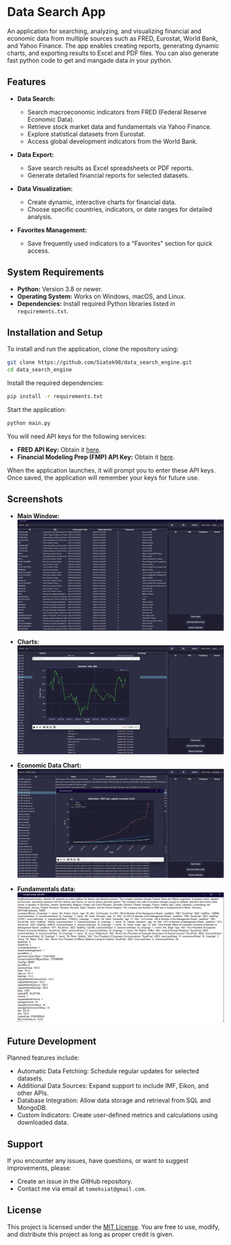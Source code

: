 # Data Search App

An application for searching, analyzing, and visualizing financial and economic data from multiple sources such as FRED, Eurostat, World Bank, and Yahoo Finance. The app enables creating reports, generating dynamic charts, and exporting results to Excel and PDF files. You can also generate fast python code to get and mangade data in your python.

## Features

- **Data Search:**
  - Search macroeconomic indicators from FRED (Federal Reserve Economic Data).
  - Retrieve stock market data and fundamentals via Yahoo Finance.
  - Explore statistical datasets from Eurostat.
  - Access global development indicators from the World Bank.

- **Data Export:**
  - Save search results as Excel spreadsheets or PDF reports.
  - Generate detailed financial reports for selected datasets.

- **Data Visualization:**
  - Create dynamic, interactive charts for financial data.
  - Choose specific countries, indicators, or date ranges for detailed analysis.

- **Favorites Management:**
  - Save frequently used indicators to a "Favorites" section for quick access.

## System Requirements

- **Python:** Version 3.8 or newer.
- **Operating System:** Works on Windows, macOS, and Linux.
- **Dependencies:** Install required Python libraries listed in `requirements.txt`.

## Installation and Setup

To install and run the application, clone the repository using:
```bash
git clone https://github.com/Siatek98/data_search_engine.git
cd data_search_engine
```
Install the required dependencies:
```bash
pip install -r requirements.txt
```
Start the application:
```bash
python main.py
```
You will need API keys for the following services:

- **FRED API Key:** Obtain it [here](https://fred.stlouisfed.org/docs/api/fred/).
- **Financial Modeling Prep (FMP) API Key:** Obtain it [here](https://financialmodelingprep.com/developer).

When the application launches, it will prompt you to enter these API keys. Once saved, the application will remember your keys for future use.

## Screenshots

- **Main Window:**
  ![Main Window](https://github.com/Siatek98/data_search_engine/blob/main/screenshots/Screenshot_01.png)

- **Charts:**
  ![Stock Chart](https://github.com/Siatek98/data_search_engine/blob/main/screenshots/Screenshot_02.png)

- **Economic Data Chart:**
  ![WB Chart](https://github.com/Siatek98/data_search_engine/blob/main/screenshots/Screenshot_03.png)
  
- **Fundamentals data:**
  ![WB Chart](https://github.com/Siatek98/data_search_engine/blob/main/screenshots/Screenshot_04.png)

## Future Development

Planned features include:

- Automatic Data Fetching: Schedule regular updates for selected datasets.
- Additional Data Sources: Expand support to include IMF, Eikon, and other APIs.
- Database Integration: Allow data storage and retrieval from SQL and MongoDB.
- Custom Indicators: Create user-defined metrics and calculations using downloaded data.

## Support

If you encounter any issues, have questions, or want to suggest improvements, please:

- Create an issue in the GitHub repository.
- Contact me via email at `tomeksiat@gmail.com`.

## License

This project is licensed under the [MIT License](https://opensource.org/licenses/MIT). You are free to use, modify, and distribute this project as long as proper credit is given.

